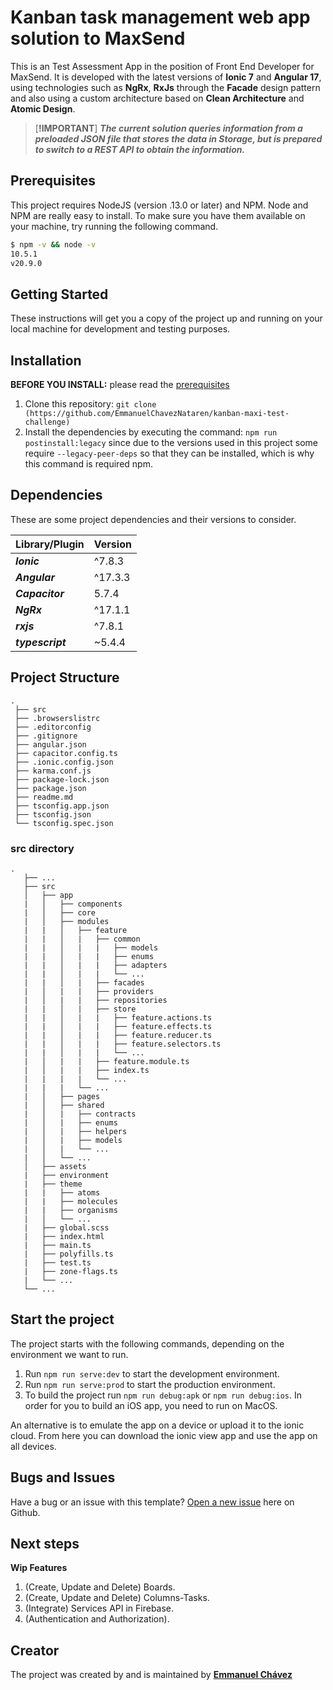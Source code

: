 #  Kanban task management web app solution to MaxSend

This is an Test Assessment App in the position of Front End Developer for MaxSend.
It is developed with the latest versions of **Ionic 7** and **Angular 17**, using technologies such as **NgRx**,
**RxJs** through the **Facade** design pattern and also using a custom architecture based on **Clean Architecture** and **Atomic Design**.


> [**!IMPORTANT**]
> ***The current solution queries information from a preloaded JSON file that stores the data in Storage, but is prepared to switch to a REST API to obtain the information.***

## Prerequisites

This project requires NodeJS (version .13.0 or later) and NPM. Node and NPM are really easy to install. To make sure you have them available on your machine, try running the following command.

```sh
$ npm -v && node -v
10.5.1
v20.9.0
```

## Getting Started

These instructions will get you a copy of the project up and running on your local machine for development and testing purposes.

## Installation

**BEFORE YOU INSTALL:** please read the [prerequisites](#prerequisites)

1. Clone this repository: `git clone (https://github.com/EmmanuelChavezNataren/kanban-maxi-test-challenge)`
2. Install the dependencies by executing the command: `npm run postinstall:legacy` since due to the versions used in this project some require `--legacy-peer-deps` so that they can be installed, which is why this command is required npm.

## Dependencies

These are some project dependencies and their versions to consider.

  | **Library/Plugin**  | **Version** |
  | ------------------- | ----------- |
  | **_Ionic_**         | ^7.8.3      |
  | **_Angular_**       | ^17.3.3     |
  | **_Capacitor_**     | 5.7.4       |
  | **_NgRx_**          | ^17.1.1     |
  | **_rxjs_**          | ^7.8.1      |
  | **_typescript_**    | ~5.4.4      |

## Project Structure

```
.
 ├── src
 ├── .browserslistrc
 ├── .editorconfig
 ├── .gitignore
 ├── angular.json
 ├── capacitor.config.ts
 ├── .ionic.config.json
 ├── karma.conf.js
 ├── package-lock.json
 ├── package.json
 ├── readme.md
 ├── tsconfig.app.json
 ├── tsconfig.json
 └── tsconfig.spec.json
```

### src directory

```text
.
   ├── ...
   ├── src
   │   ├── app
   |   │   ├── components
   |   │   ├── core
   |   │   ├── modules
   |   |   │   ├── feature
   |   |   │   |   ├── common
   |   |   │   |   |   ├── models
   |   |   │   |   |   ├── enums
   |   |   │   |   |   ├── adapters
   |   |   │   |   |   └── ...
   |   |   │   |   ├── facades
   |   │   |   |   ├── providers
   |   │   |   |   ├── repositories
   |   |   │   |   ├── store
   |   |   │   |   |   ├── feature.actions.ts
   |   |   │   |   |   ├── feature.effects.ts
   |   |   │   |   |   ├── feature.reducer.ts
   |   |   │   |   |   ├── feature.selectors.ts
   |   |   │   |   |   └── ...
   |   │   |   |   ├── feature.module.ts
   |   │   |   |   ├── index.ts
   |   |   |   |   └── ...
   |   |   |   └── ...
   |   │   ├── pages
   |   │   ├── shared
   |   │   |   ├── contracts
   |   │   |   ├── enums
   |   │   |   ├── helpers
   |   │   |   ├── models
   |   │   |   └── ...
   |   │   └── ...
   │   ├── assets
   |   ├── environment
   |   ├── theme
   |   |   ├── atoms
   |   |   ├── molecules
   |   |   ├── organisms
   |   │   └── ...
   |   ├── global.scss
   |   ├── index.html
   |   ├── main.ts
   |   ├── polyfills.ts
   |   ├── test.ts
   |   ├── zone-flags.ts
   |   └── ...
   └── ...
```

## Start the project

The project starts with the following commands, depending on the environment we want to run.

1. Run `npm run serve:dev` to start the development environment.
2. Run `npm run serve:prod` to start the production environment.
3. To build the project run `npm run debug:apk` or `npm run debug:ios`. In order for you to build an iOS app, you need to run on MacOS.

An alternative is to emulate the app on a device or upload it to the ionic cloud. From here you can download the ionic view app and use the app on all devices.

## Bugs and Issues

Have a bug or an issue with this template? [Open a new issue](https://github.com/EmmanuelChavezNataren/kanban-maxi-test-challenge/issues) here on Github.

## Next steps

**Wip Features**
1. (Create, Update and Delete) Boards.
2. (Create, Update and Delete) Columns-Tasks.
3. (Integrate) Services API in Firebase.
4. (Authentication and Authorization).
  
## Creator

The project was created by and is maintained by **[Emmanuel Chávez](https://www.linkedin.com/in/emmanuel-chavez-nataren-dev/)**
